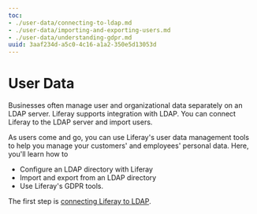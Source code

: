 ```yaml
---
toc:
- ./user-data/connecting-to-ldap.md
- ./user-data/importing-and-exporting-users.md
- ./user-data/understanding-gdpr.md
uuid: 3aaf234d-a5c0-4c16-a1a2-350e5d13053d
---
```

# User Data

Businesses often manage user and organizational data separately on an LDAP server. Liferay supports integration with LDAP. You can connect Liferay to the LDAP server and import users.

As users come and go, you can use Liferay's user data management tools to help you manage your customers' and employees' personal data. Here, you'll learn how to 

* Configure an LDAP directory with Liferay
* Import and export from an LDAP directory
* Use Liferay's GDPR tools.

The first step is [connecting Liferay to LDAP](./user-data/connecting-to-ldap.md).
